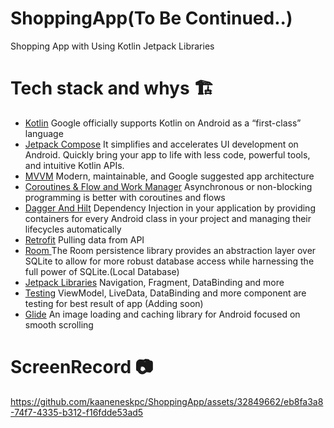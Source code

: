 # ShoppingApp(To Be Continued..)

<p align="left">
Shopping App with Using Kotlin Jetpack Libraries
</p>

# Tech stack and whys 🏗

<ul align="left">
<li><a href="https://kotlinlang.org/">Kotlin</a> Google officially supports Kotlin on Android as a “first-class” language</li>
  <li><a href="https://developer.android.com/jetpack/compose">Jetpack Compose</a> It simplifies and accelerates UI development on Android. Quickly bring your app to life with less code, powerful tools, and intuitive Kotlin APIs.</li>
<li><a href="https://developer.android.com/jetpack/guide"> MVVM</a> Modern, maintainable, and Google suggested app architecture</li>
<li><a href="https://kotlinlang.org/docs/coroutines-overview.html"> Coroutines & Flow and Work Manager</a> Asynchronous or non-blocking programming is better with coroutines and flows</li>
<li><a href="https://developer.android.com/training/dependency-injection/hilt-android"> Dagger And Hilt</a>  Dependency Injection in your application by providing containers for every Android class in your project and managing their lifecycles automatically</li>
<li><a href="https://square.github.io/retrofit/"> Retrofit</a> Pulling data from API </li>
<li><a href="https://developer.android.com/jetpack/androidx/releases/room"> Room </a>The Room persistence library provides an abstraction layer over SQLite to allow for more robust database access while harnessing the full power of SQLite.(Local Database) </li>
<li><a href="https://developer.android.com/jetpack">Jetpack Libraries</a> Navigation, Fragment, DataBinding and more </li>
<li><a href="https://developer.android.com/studio/test">Testing</a> ViewModel, LiveData, DataBinding and more component are testing for best result of app (Adding soon) </li>
<li><a href="https://github.com/bumptech/glide">Glide</a> An image loading and caching library for Android focused on smooth scrolling </li>
</ul>

# ScreenRecord 📷 



https://github.com/kaaneneskpc/ShoppingApp/assets/32849662/eb8fa3a8-74f7-4335-b312-f16fdde53ad5

